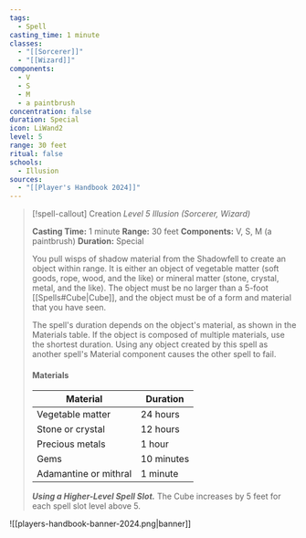 ```yaml
---
tags:
  - Spell
casting_time: 1 minute
classes:
  - "[[Sorcerer]]"
  - "[[Wizard]]"
components:
  - V
  - S
  - M
  - a paintbrush
concentration: false
duration: Special
icon: LiWand2
level: 5
range: 30 feet
ritual: false
schools:
  - Illusion
sources: 
  - "[[Player's Handbook 2024]]"
---
```

>[!spell-callout] Creation
>_Level 5 Illusion (Sorcerer, Wizard)_
>
>**Casting Time:** 1 minute
>**Range:** 30 feet
>**Components:** V, S, M (a paintbrush)
>**Duration:** Special
>
>You pull wisps of shadow material from the Shadowfell to create an object within range. It is either an object of vegetable matter (soft goods, rope, wood, and the like) or mineral matter (stone, crystal, metal, and the like). The object must be no larger than a 5-foot [[Spells#Cube\|Cube]], and the object must be of a form and material that you have seen.
>
>The spell's duration depends on the object's material, as shown in the Materials table. If the object is composed of multiple materials, use the shortest duration. Using any object created by this spell as another spell's Material component causes the other spell to fail.
>
>#### Materials
>|Material|Duration|
>|---|---|
>|Vegetable matter|24 hours|
>|Stone or crystal|12 hours|
>|Precious metals|1 hour|
>|Gems|10 minutes|
>|Adamantine or mithral|1 minute|
>
>**_Using a Higher-Level Spell Slot._** The Cube increases by 5 feet for each spell slot level above 5.


![[players-handbook-banner-2024.png|banner]]